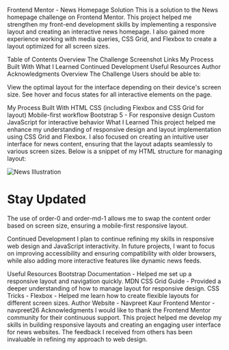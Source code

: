 Frontend Mentor - News Homepage Solution
This is a solution to the News homepage challenge on Frontend Mentor. This project helped me strengthen my front-end development skills by implementing a responsive layout and creating an interactive news homepage. I also gained more experience working with media queries, CSS Grid, and Flexbox to create a layout optimized for all screen sizes.

Table of Contents
Overview
The Challenge
Screenshot
Links
My Process
Built With
What I Learned
Continued Development
Useful Resources
Author
Acknowledgments
Overview
The Challenge
Users should be able to:

View the optimal layout for the interface depending on their device's screen size.
See hover and focus states for all interactive elements on the page.

My Process
Built With
HTML
CSS (including Flexbox and CSS Grid for layout)
Mobile-first workflow
Bootstrap 5 - For responsive design
Custom JavaScript for interactive behavior
What I Learned
This project helped me enhance my understanding of responsive design and layout implementation using CSS Grid and Flexbox. I also focused on creating an intuitive user interface for news content, ensuring that the layout adapts seamlessly to various screen sizes. Below is a snippet of my HTML structure for managing layout:


<div class="hero-image col-md-5 text-center order-0 order-md-1">
  <img src="./images/image-hero-desktop.png" alt="News Illustration" class="img-fluid hero-image-size">
</div>
<div class="hero-text col-md-7 text-center text-md-start order-1 order-md-0">
  <h1 class="display-4"><b>Stay Updated</b></h1>
</div>


The use of order-0 and order-md-1 allows me to swap the content order based on screen size, ensuring a mobile-first responsive layout.

Continued Development
I plan to continue refining my skills in responsive web design and JavaScript interactivity. In future projects, I want to focus on improving accessibility and ensuring compatibility with older browsers, while also adding more interactive features like dynamic news feeds.

Useful Resources
Bootstrap Documentation - Helped me set up a responsive layout and navigation quickly.
MDN CSS Grid Guide - Provided a deeper understanding of how to manage layout for responsive design.
CSS Tricks - Flexbox - Helped me learn how to create flexible layouts for different screen sizes.
Author
Website - Navpreet Kaur
Frontend Mentor - navpreet26
Acknowledgments
I would like to thank the Frontend Mentor community for their continuous support. This project helped me develop my skills in building responsive layouts and creating an engaging user interface for news websites. The feedback I received from others has been invaluable in refining my approach to web design.

















